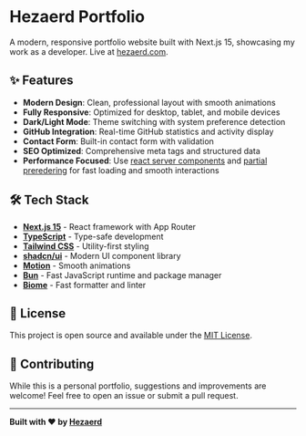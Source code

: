 # Hezaerd Portfolio

A modern, responsive portfolio website built with Next.js 15, showcasing my work as a developer. Live at [hezaerd.com](https://hezaerd.com).

## ✨ Features

- **Modern Design**: Clean, professional layout with smooth animations
- **Fully Responsive**: Optimized for desktop, tablet, and mobile devices
- **Dark/Light Mode**: Theme switching with system preference detection
- **GitHub Integration**: Real-time GitHub statistics and activity display
- **Contact Form**: Built-in contact form with validation
- **SEO Optimized**: Comprehensive meta tags and structured data
- **Performance Focused**: Use [react server components](https://react.dev/reference/rsc/server-components) and [partial preredering](https://nextjs.org/docs/app/getting-started/partial-prerendering) for fast loading and smooth interactions

## 🛠️ Tech Stack

- **[Next.js 15](https://nextjs.org/)** - React framework with App Router
- **[TypeScript](https://www.typescriptlang.org/)** - Type-safe development
- **[Tailwind CSS](https://tailwindcss.com/)** - Utility-first styling
- **[shadcn/ui](https://ui.shadcn.com/)** - Modern UI component library
- **[Motion](https://motion.dev/)** - Smooth animations
- **[Bun](https://bun.sh/)** - Fast JavaScript runtime and package manager
- **[Biome](https://biomejs.dev/)** - Fast formatter and linter


## 📄 License

This project is open source and available under the [MIT License](LICENSE).

## 🤝 Contributing

While this is a personal portfolio, suggestions and improvements are welcome! Feel free to open an issue or submit a pull request.

---

**Built with ❤️ by [Hezaerd](https://hezaerd.com)**

